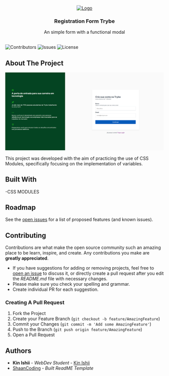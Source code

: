 <br/>
<p align="center">
  <a href="https://github.com/kinishii1/project-registration-form-trybe">
    <img src="https://res.cloudinary.com/practicaldev/image/fetch/s--Eg8INSNe--/c_fill,f_auto,fl_progressive,h_320,q_auto,w_320/https://dev-to-uploads.s3.amazonaws.com/uploads/organization/profile_image/5302/26258239-4ac6-4d28-b94c-ba6d3f9eabc2.png" alt="Logo" width="80" height="80">
  </a>

  <h3 align="center">Registration Form Trybe</h3>

  <p align="center">
    An simple form with a functional modal
    <br/>
    <br/>
  </p>
</p>

![Contributors](https://img.shields.io/github/contributors/kinishii1/project-registration-form-trybe?color=dark-green) ![Issues](https://img.shields.io/github/issues/kinishii1/project-registration-form-trybe) ![License](https://img.shields.io/github/license/kinishii1/project-registration-form-trybe) 

## About The Project

![Screen Shot](/Capturar.PNG)

This project was developed with the aim of practicing the use of CSS Modules, specifically focusing on the implementation of variables.

## Built With

-CSS MODULES 

## Roadmap

See the [open issues](https://github.com/kinishii1/project-registration-form-trybe/issues) for a list of proposed features (and known issues).

## Contributing

Contributions are what make the open source community such an amazing place to be learn, inspire, and create. Any contributions you make are **greatly appreciated**.
* If you have suggestions for adding or removing projects, feel free to [open an issue](https://github.com/kinishii1/project-registration-form-trybe/issues/new) to discuss it, or directly create a pull request after you edit the *README.md* file with necessary changes.
* Please make sure you check your spelling and grammar.
* Create individual PR for each suggestion.

### Creating A Pull Request

1. Fork the Project
2. Create your Feature Branch (`git checkout -b feature/AmazingFeature`)
3. Commit your Changes (`git commit -m 'Add some AmazingFeature'`)
4. Push to the Branch (`git push origin feature/AmazingFeature`)
5. Open a Pull Request

## Authors

* **Kin Ishii** - *WebDev Student* - [Kin Ishii](https://github.com/kinishii1/) 
* [ShaanCoding](https://github.com/ShaanCoding/) - *Built ReadME Template*
